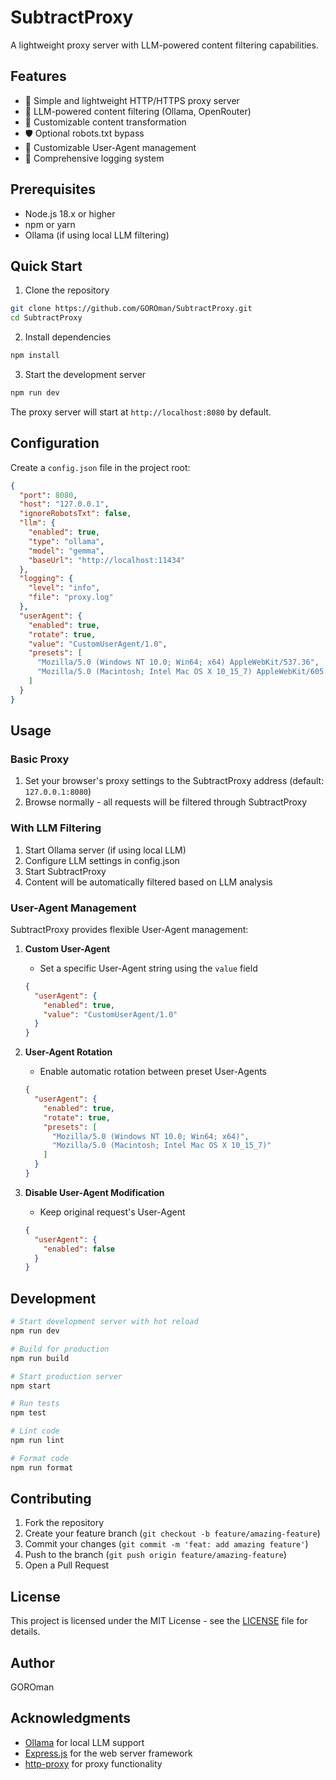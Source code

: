 # SubtractProxy

A lightweight proxy server with LLM-powered content filtering capabilities.

## Features

- 🚀 Simple and lightweight HTTP/HTTPS proxy server
- 🤖 LLM-powered content filtering (Ollama, OpenRouter)
- 🔄 Customizable content transformation
- 🛡️ Optional robots.txt bypass
- 🔄 Customizable User-Agent management
- 📝 Comprehensive logging system

## Prerequisites

- Node.js 18.x or higher
- npm or yarn
- Ollama (if using local LLM filtering)

## Quick Start

1. Clone the repository
```bash
git clone https://github.com/GOROman/SubtractProxy.git
cd SubtractProxy
```

2. Install dependencies
```bash
npm install
```

3. Start the development server
```bash
npm run dev
```

The proxy server will start at `http://localhost:8080` by default.

## Configuration

Create a `config.json` file in the project root:

```json
{
  "port": 8080,
  "host": "127.0.0.1",
  "ignoreRobotsTxt": false,
  "llm": {
    "enabled": true,
    "type": "ollama",
    "model": "gemma",
    "baseUrl": "http://localhost:11434"
  },
  "logging": {
    "level": "info",
    "file": "proxy.log"
  },
  "userAgent": {
    "enabled": true,
    "rotate": true,
    "value": "CustomUserAgent/1.0",
    "presets": [
      "Mozilla/5.0 (Windows NT 10.0; Win64; x64) AppleWebKit/537.36",
      "Mozilla/5.0 (Macintosh; Intel Mac OS X 10_15_7) AppleWebKit/605.1.15"
    ]
  }
}
```

## Usage

### Basic Proxy

1. Set your browser's proxy settings to the SubtractProxy address (default: `127.0.0.1:8080`)
2. Browse normally - all requests will be filtered through SubtractProxy

### With LLM Filtering

1. Start Ollama server (if using local LLM)
2. Configure LLM settings in config.json
3. Start SubtractProxy
4. Content will be automatically filtered based on LLM analysis

### User-Agent Management

SubtractProxy provides flexible User-Agent management:

1. **Custom User-Agent**
   - Set a specific User-Agent string using the `value` field
   ```json
   {
     "userAgent": {
       "enabled": true,
       "value": "CustomUserAgent/1.0"
     }
   }
   ```

2. **User-Agent Rotation**
   - Enable automatic rotation between preset User-Agents
   ```json
   {
     "userAgent": {
       "enabled": true,
       "rotate": true,
       "presets": [
         "Mozilla/5.0 (Windows NT 10.0; Win64; x64)",
         "Mozilla/5.0 (Macintosh; Intel Mac OS X 10_15_7)"
       ]
     }
   }
   ```

3. **Disable User-Agent Modification**
   - Keep original request's User-Agent
   ```json
   {
     "userAgent": {
       "enabled": false
     }
   }
   ```

## Development

```bash
# Start development server with hot reload
npm run dev

# Build for production
npm run build

# Start production server
npm start

# Run tests
npm test

# Lint code
npm run lint

# Format code
npm run format
```

## Contributing

1. Fork the repository
2. Create your feature branch (`git checkout -b feature/amazing-feature`)
3. Commit your changes (`git commit -m 'feat: add amazing feature'`)
4. Push to the branch (`git push origin feature/amazing-feature`)
5. Open a Pull Request

## License

This project is licensed under the MIT License - see the [LICENSE](LICENSE) file for details.

## Author

GOROman

## Acknowledgments

- [Ollama](https://ollama.ai/) for local LLM support
- [Express.js](https://expressjs.com/) for the web server framework
- [http-proxy](https://github.com/http-party/node-http-proxy) for proxy functionality
